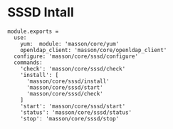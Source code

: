 
# SSSD Intall

    module.exports = 
      use:
        yum:  module: 'masson/core/yum'
        openldap_client: 'masson/core/openldap_client'
      configure: 'masson/core/sssd/configure'
      commands:
        'check': 'masson/core/sssd/check'
        'install': [
          'masson/core/sssd/install'
          'masson/core/sssd/start'
          'masson/core/sssd/check'
        ]
        'start': 'masson/core/sssd/start'
        'status': 'masson/core/sssd/status'
        'stop': 'masson/core/sssd/stop'

